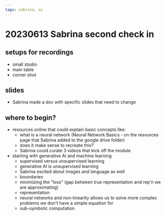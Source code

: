 ```yaml
---
tags: sabrina, ai
---
```


# 20230613 Sabrina second check in

## setups for recordings
* small studio
* main table
* corner shot

## slides
* Sabrina made a doc with specific slides that need to change

## where to begin?
* resources online that could explain basic concepts like:
    * what is a neural network (Neural Network Basics - on the resources page that Sabrina added to the google drive folder)
    * does it make sense to recreate this?
    * Sabrina could curate 3 videos that kick off the module
* starting with generative AI and machine learning
    * supervised versus unsupervised learning
    * generative AI is unsupervised learning
    * Sabrina excited about images and language as well
    * boundaries
    * minimizing the "loss" (gap between true representation and rep'n we are approximating)
    * representation
    * neural networks and non-linearity allows us to solve more complex problems we don't have a simple equation for
    * sub-symbolic computation